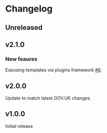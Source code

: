 # Changelog

## Unreleased

## v2.1.0

### New feaures

Exposing templates via plugins framework [#6](https://github.com/alphagov/govuk-prototype-kit-step-by-step/pull/6).

## v2.0.0

Update to match latest GOV.UK changes.

## v1.0.0

Initial release
